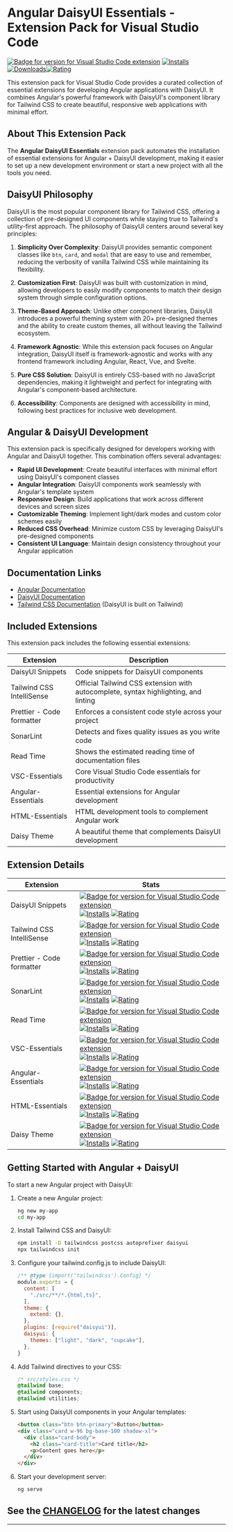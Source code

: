 # Angular DaisyUI Essentials - Extension Pack for Visual Studio Code

[![Badge for version for Visual Studio Code extension](https://flat.badgen.net/vs-marketplace/v/Gydunhn.angular-daisyui-essentials?color=blue)](https://marketplace.visualstudio.com/items?itemName=Gydunhn.angular-daisyui-essentials) [![Installs](https://flat.badgen.net/vs-marketplace/i/Gydunhn.angular-daisyui-essentials?color=blue)](https://marketplace.visualstudio.com/items?itemName=Gydunhn.angular-daisyui-essentials) [![Downloads](https://flat.badgen.net/vs-marketplace/d/Gydunhn.angular-daisyui-essentials?color=blue)](https://marketplace.visualstudio.com/items?itemName=Gydunhn.angular-daisyui-essentials)[![Rating](https://flat.badgen.net/vs-marketplace/rating/Gydunhn.angular-daisyui-essentials?color=blue)](https://marketplace.visualstudio.com/items?itemName=Gydunhn.angular-daisyui-essentials)

This extension pack for Visual Studio Code provides a curated collection of essential extensions for developing Angular applications with DaisyUI. It combines Angular's powerful framework with DaisyUI's component library for Tailwind CSS to create beautiful, responsive web applications with minimal effort.

## About This Extension Pack

The **Angular DaisyUI Essentials** extension pack automates the installation of essential extensions for Angular + DaisyUI development, making it easier to set up a new development environment or start a new project with all the tools you need.

## DaisyUI Philosophy

DaisyUI is the most popular component library for Tailwind CSS, offering a collection of pre-designed UI components while staying true to Tailwind's utility-first approach. The philosophy of DaisyUI centers around several key principles:

1. **Simplicity Over Complexity**: DaisyUI provides semantic component classes like `btn`, `card`, and `modal` that are easy to use and remember, reducing the verbosity of vanilla Tailwind CSS while maintaining its flexibility.

2. **Customization First**: DaisyUI was built with customization in mind, allowing developers to easily modify components to match their design system through simple configuration options.

3. **Theme-Based Approach**: Unlike other component libraries, DaisyUI introduces a powerful theming system with 20+ pre-designed themes and the ability to create custom themes, all without leaving the Tailwind ecosystem.

4. **Framework Agnostic**: While this extension pack focuses on Angular integration, DaisyUI itself is framework-agnostic and works with any frontend framework including Angular, React, Vue, and Svelte.

5. **Pure CSS Solution**: DaisyUI is entirely CSS-based with no JavaScript dependencies, making it lightweight and perfect for integrating with Angular's component-based architecture.

6. **Accessibility**: Components are designed with accessibility in mind, following best practices for inclusive web development.

## Angular & DaisyUI Development

This extension pack is specifically designed for developers working with Angular and DaisyUI together. This combination offers several advantages:

- **Rapid UI Development**: Create beautiful interfaces with minimal effort using DaisyUI's component classes
- **Angular Integration**: DaisyUI components work seamlessly with Angular's template system
- **Responsive Design**: Build applications that work across different devices and screen sizes
- **Customizable Theming**: Implement light/dark modes and custom color schemes easily
- **Reduced CSS Overhead**: Minimize custom CSS by leveraging DaisyUI's pre-designed components
- **Consistent UI Language**: Maintain design consistency throughout your Angular application

## Documentation Links

- [Angular Documentation](https://angular.dev/)
- [DaisyUI Documentation](https://daisyui.com/)
- [Tailwind CSS Documentation](https://tailwindcss.com/) (DaisyUI is built on Tailwind)

## Included Extensions

This extension pack includes the following essential extensions:

| Extension                     | Description |
| ----------------------------- | ----------- |
| DaisyUI Snippets              | Code snippets for DaisyUI components |
| Tailwind CSS IntelliSense     | Official Tailwind CSS extension with autocomplete, syntax highlighting, and linting |
| Prettier - Code formatter     | Enforces a consistent code style across your project |
| SonarLint                     | Detects and fixes quality issues as you write code |
| Read Time                     | Shows the estimated reading time of documentation files |
| VSC-Essentials                | Core Visual Studio Code essentials for productivity |
| Angular-Essentials            | Essential extensions for Angular development |
| HTML-Essentials               | HTML development tools to complement Angular work |
| Daisy Theme                   | A beautiful theme that complements DaisyUI development |

## Extension Details

| Extension                     | Stats |
| ----------------------------- | ----- |
| DaisyUI Snippets              | [![Badge for version for Visual Studio Code extension](https://flat.badgen.net/vs-marketplace/v/emranweb.daisyui-snippet?color=blue)](https://marketplace.visualstudio.com/items?itemName=emranweb.daisyui-snippet) [![Installs](https://flat.badgen.net/vs-marketplace/i/emranweb.daisyui-snippet?color=blue)](https://marketplace.visualstudio.com/items?itemName=emranweb.daisyui-snippet) [![Rating](https://flat.badgen.net/vs-marketplace/rating/emranweb.daisyui-snippet?color=blue)](https://marketplace.visualstudio.com/items?itemName=emranweb.daisyui-snippet) |
| Tailwind CSS IntelliSense     | [![Badge for version for Visual Studio Code extension](https://flat.badgen.net/vs-marketplace/v/bradlc.vscode-tailwindcss?color=blue)](https://marketplace.visualstudio.com/items?itemName=bradlc.vscode-tailwindcss) [![Installs](https://flat.badgen.net/vs-marketplace/i/bradlc.vscode-tailwindcss?color=blue)](https://marketplace.visualstudio.com/items?itemName=bradlc.vscode-tailwindcss) [![Rating](https://flat.badgen.net/vs-marketplace/rating/bradlc.vscode-tailwindcss?color=blue)](https://marketplace.visualstudio.com/items?itemName=bradlc.vscode-tailwindcss) |
| Prettier - Code formatter     | [![Badge for version for Visual Studio Code extension](https://flat.badgen.net/vs-marketplace/v/esbenp.prettier-vscode?color=blue)](https://marketplace.visualstudio.com/items?itemName=esbenp.prettier-vscode) [![Installs](https://flat.badgen.net/vs-marketplace/i/esbenp.prettier-vscode?color=blue)](https://marketplace.visualstudio.com/items?itemName=esbenp.prettier-vscode) [![Rating](https://flat.badgen.net/vs-marketplace/rating/esbenp.prettier-vscode?color=blue)](https://marketplace.visualstudio.com/items?itemName=esbenp.prettier-vscode) |
| SonarLint                     | [![Badge for version for Visual Studio Code extension](https://flat.badgen.net/vs-marketplace/v/SonarSource.sonarlint-vscode?color=blue)](https://marketplace.visualstudio.com/items?itemName=SonarSource.sonarlint-vscode) [![Installs](https://flat.badgen.net/vs-marketplace/i/SonarSource.sonarlint-vscode?color=blue)](https://marketplace.visualstudio.com/items?itemName=SonarSource.sonarlint-vscode) [![Rating](https://flat.badgen.net/vs-marketplace/rating/SonarSource.sonarlint-vscode?color=blue)](https://marketplace.visualstudio.com/items?itemName=SonarSource.sonarlint-vscode) |
| Read Time                     | [![Badge for version for Visual Studio Code extension](https://flat.badgen.net/vs-marketplace/v/johnpapa.read-time?color=blue)](https://marketplace.visualstudio.com/items?itemName=johnpapa.read-time) [![Installs](https://flat.badgen.net/vs-marketplace/i/johnpapa.read-time?color=blue)](https://marketplace.visualstudio.com/items?itemName=johnpapa.read-time) [![Rating](https://flat.badgen.net/vs-marketplace/rating/johnpapa.read-time?color=blue)](https://marketplace.visualstudio.com/items?itemName=johnpapa.read-time) |
| VSC-Essentials                | [![Badge for version for Visual Studio Code extension](https://flat.badgen.net/vs-marketplace/v/Gydunhn.vsc-essentials?color=blue)](https://marketplace.visualstudio.com/items?itemName=Gydunhn.vsc-essentials) [![Installs](https://flat.badgen.net/vs-marketplace/i/Gydunhn.vsc-essentials?color=blue)](https://marketplace.visualstudio.com/items?itemName=Gydunhn.vsc-essentials) [![Rating](https://flat.badgen.net/vs-marketplace/rating/Gydunhn.vsc-essentials?color=blue)](https://marketplace.visualstudio.com/items?itemName=Gydunhn.vsc-essentials) |
| Angular-Essentials            | [![Badge for version for Visual Studio Code extension](https://flat.badgen.net/vs-marketplace/v/Gydunhn.angular-essentials?color=blue)](https://marketplace.visualstudio.com/items?itemName=Gydunhn.angular-essentials) [![Installs](https://flat.badgen.net/vs-marketplace/i/Gydunhn.angular-essentials?color=blue)](https://marketplace.visualstudio.com/items?itemName=Gydunhn.angular-essentials) [![Rating](https://flat.badgen.net/vs-marketplace/rating/Gydunhn.angular-essentials?color=blue)](https://marketplace.visualstudio.com/items?itemName=Gydunhn.angular-essentials) |
| HTML-Essentials               | [![Badge for version for Visual Studio Code extension](https://flat.badgen.net/vs-marketplace/v/Gydunhn.html-essentials?color=blue)](https://marketplace.visualstudio.com/items?itemName=Gydunhn.html-essentials) [![Installs](https://flat.badgen.net/vs-marketplace/i/Gydunhn.html-essentials?color=blue)](https://marketplace.visualstudio.com/items?itemName=Gydunhn.html-essentials) [![Rating](https://flat.badgen.net/vs-marketplace/rating/Gydunhn.html-essentials?color=blue)](https://marketplace.visualstudio.com/items?itemName=Gydunhn.html-essentials) |
| Daisy Theme                   | [![Badge for version for Visual Studio Code extension](https://flat.badgen.net/vs-marketplace/v/daisyliu.daisy-theme?color=blue)](https://marketplace.visualstudio.com/items?itemName=daisyliu.daisy-theme) [![Installs](https://flat.badgen.net/vs-marketplace/i/daisyliu.daisy-theme?color=blue)](https://marketplace.visualstudio.com/items?itemName=daisyliu.daisy-theme) [![Rating](https://flat.badgen.net/vs-marketplace/rating/daisyliu.daisy-theme?color=blue)](https://marketplace.visualstudio.com/items?itemName=daisyliu.daisy-theme) |

## Getting Started with Angular + DaisyUI

To start a new Angular project with DaisyUI:

1. Create a new Angular project:
   ```bash
   ng new my-app
   cd my-app
   ```

2. Install Tailwind CSS and DaisyUI:
   ```bash
   npm install -D tailwindcss postcss autoprefixer daisyui
   npx tailwindcss init
   ```

3. Configure your tailwind.config.js to include DaisyUI:
   ```javascript
   /** @type {import('tailwindcss').Config} */
   module.exports = {
     content: [
       "./src/**/*.{html,ts}",
     ],
     theme: {
       extend: {},
     },
     plugins: [require("daisyui")],
     daisyui: {
       themes: ["light", "dark", "cupcake"],
     },
   }
   ```

4. Add Tailwind directives to your CSS:
   ```css
   /* src/styles.css */
   @tailwind base;
   @tailwind components;
   @tailwind utilities;
   ```

5. Start using DaisyUI components in your Angular templates:
   ```html
   <button class="btn btn-primary">Button</button>
   <div class="card w-96 bg-base-100 shadow-xl">
     <div class="card-body">
       <h2 class="card-title">Card title</h2>
       <p>Content goes here</p>
     </div>
   </div>
   ```

6. Start your development server:
   ```bash
   ng serve
   ```

## See the [CHANGELOG](CHANGELOG.md) for the latest changes

---

[Angular DaisyUI Essentials]: https://marketplace.visualstudio.com/items?itemName=Gydunhn.angular-daisyui-essentials
